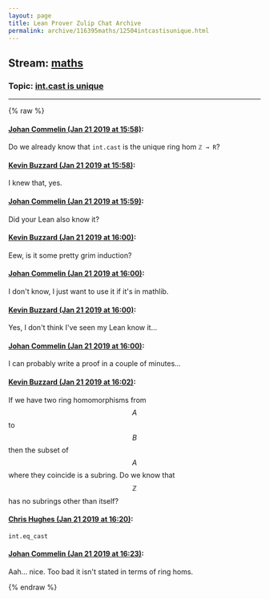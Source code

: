 ```yaml
---
layout: page
title: Lean Prover Zulip Chat Archive 
permalink: archive/116395maths/12504intcastisunique.html
---
```


## Stream: [maths](index.html)
### Topic: [int.cast is unique](12504intcastisunique.html)

---


{% raw %}
#### [ Johan Commelin (Jan 21 2019 at 15:58)](https://leanprover.zulipchat.com/#narrow/stream/116395-maths/topic/int.cast%20is%20unique/near/156541423):
Do we already know that `int.cast` is the unique ring hom `ℤ → R`?

#### [ Kevin Buzzard (Jan 21 2019 at 15:58)](https://leanprover.zulipchat.com/#narrow/stream/116395-maths/topic/int.cast%20is%20unique/near/156541435):
I knew that, yes.

#### [ Johan Commelin (Jan 21 2019 at 15:59)](https://leanprover.zulipchat.com/#narrow/stream/116395-maths/topic/int.cast%20is%20unique/near/156541482):
Did your Lean also know it?

#### [ Kevin Buzzard (Jan 21 2019 at 16:00)](https://leanprover.zulipchat.com/#narrow/stream/116395-maths/topic/int.cast%20is%20unique/near/156541503):
Eew, is it some pretty grim induction?

#### [ Johan Commelin (Jan 21 2019 at 16:00)](https://leanprover.zulipchat.com/#narrow/stream/116395-maths/topic/int.cast%20is%20unique/near/156541568):
I don't know, I just want to use it if it's in mathlib.

#### [ Kevin Buzzard (Jan 21 2019 at 16:00)](https://leanprover.zulipchat.com/#narrow/stream/116395-maths/topic/int.cast%20is%20unique/near/156541575):
Yes, I don't think I've seen my Lean know it...

#### [ Johan Commelin (Jan 21 2019 at 16:00)](https://leanprover.zulipchat.com/#narrow/stream/116395-maths/topic/int.cast%20is%20unique/near/156541579):
I can probably write a proof in a couple of minutes...

#### [ Kevin Buzzard (Jan 21 2019 at 16:02)](https://leanprover.zulipchat.com/#narrow/stream/116395-maths/topic/int.cast%20is%20unique/near/156541683):
If we have two ring homomorphisms from $$A$$ to $$B$$ then the subset of $$A$$ where they coincide is a subring. Do we know that $$\mathbb{Z}$$ has no subrings other than itself?

#### [ Chris Hughes (Jan 21 2019 at 16:20)](https://leanprover.zulipchat.com/#narrow/stream/116395-maths/topic/int.cast%20is%20unique/near/156542839):
`int.eq_cast`

#### [ Johan Commelin (Jan 21 2019 at 16:23)](https://leanprover.zulipchat.com/#narrow/stream/116395-maths/topic/int.cast%20is%20unique/near/156543031):
Aah... nice. Too bad it isn't stated in terms of ring homs.


{% endraw %}
